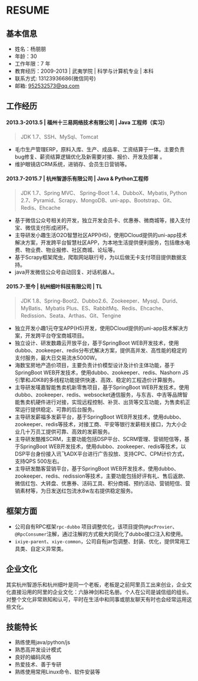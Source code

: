 # RESUME
## 基本信息
* 姓名：杨朋朋
* 年龄：30
* 工作年限：7 年
* 教育经历：2009-2013 | 武夷学院 | 科学与计算机专业 | 本科
* 联系方式: 13123936686(微信同号)
* 邮箱: 952532573@qq.com

## 工作经历
#### 2013.3-2013.5 | 福州十三易网络技术有限公司 | Java 工程师（实习）
> JDK 1.7、SSH、MySql、Tomcat

* 毛巾生产管理ERP，原料入库、生产、成品率、工资结算于一体。主要负责bug修复、薪资结算逻辑优化及新需要对接、报价、开发及部署 。
* 维护眼镜店CRM系统，进销存、会员生日营销等。

#### 2013.7-2015.7 | 杭州智游乐有限公司 | Java & Python工程师
> JDK 1.7、Spring MVC、 Spring-Boot 1.4、DubboX、Mybatis, Python 2.7、Pyramid、Scrapy、MongoDB、uni-app、Bootstrap、Git、Redis、Ehcache

* 基于微信公众号相关的开发，独立开发会员卡、优惠券、微商城等，接入支付宝、微信支付形成闭环。
* 主导研发小趣生活O2O智慧社区APP(H5)，使用DCloud提供的uni-app技术解决方案，开发跨平台智慧社区APP，为本地生活提供便利服务，包括缴水电费、物业费、物业报修、社区商城、论坛等。
* 基于Scrapy框架爬虫，爬取网站联行号，为以后做无卡支付项目提供数据支持。
* java开发微信公众号自动回复、对话机器人。

#### 2015.7-至今 | 杭州细叶科技有限公司 | TL 
> JDK 1.8、Spring-Boot2、Dubbo2.6、Zookeeper、Mysql、Durid、MyBatis、Mybatis Plus、ES、RabbitMq、Redis、Ehcache、Redission、Seata、Arthas、Git、Tengine

* 独立开发小趣1元夺宝APP(H5)开发，使用DCloud提供的uni-app技术解决方案，开发跨平台夺宝商城项目。
* 独立设计、研发数趣云开放平台，基于SpringBoot WEB开发技术，使用dubbo、zookeeper、redis分布式解决方案，提供高并发、高性能的稳定的支付服务，最大日交易流水5000W。
* 海数宝房地产造价项目，主要负责计价模型设计及计价主体功能，基于SpringBoot WEB开发技术，使用dubbo、zookeeper、redis、Nashorn JS 引擎和JDK8的多线程功能提供快速、高效、稳定的工程造价计算服务。
* 主导研发唛嘉智能售卖机新零售项目，基于SpringBoot WEB开发技术，使用dubbo、zookeeper、redis、websocket通信服务，与东吉、中吉等品牌智能售卖机硬件进行对接，实现远程控制、补货、出货等交互功能，为售卖机正常运行提供稳定、可靠的后台服务。
* 主导研发薪福多发薪平台，基于SpringBoot WEB开发技术，使用dubbo、zookeeper、redis等技术，对接工商、平安等银行发薪相关接口，为大小企业几十万员工提供可靠、高效的发薪服务。
* 主导研发酷推SCRM，主要功能包括DSP平台、SCRM管理、营销短信等，基于SpringBoot WEB开发技术，使用dubbo、zookeeper、redis等技术，以DSP平台身份接入讯飞ADX平台进行广告投放、支持CPC、CPM计价方式，支持QPS 500左右。
* 主导研发酷客营销平台，基于SpringBoot WEB开发技术，使用dubbo、zookeeper、redis、redission等技术，主要功能包括好评有礼、售后返款、微信红包、大转盘、优惠券、活码工具、积分商城、预约活动、营销短信、营销素材等，为日发送红包流水8w左右提供稳定服务。

## 框架方面
* 公司自有RPC框架`rpc-dubbo` 项目调整优化，该项目提供`@RpcProvier`、`@RpcConsumer`注解，通过注解的方式极大的简化了dubbo接口注入和使用。
* `ixiye-parent`、`xiye-common`，公司自有jar包调整、封装、优化，提供常用工具类、自定义异常类。

## 企业文化
其实杭州智游乐和杭州细叶是同一个老板，老板是之前阿里员工出来创业，企业文化直接沿用的阿里的企业文化：六脉神剑和花名册。个人在公司是诚信组的组长。对整个文化非常熟知和认可，平时在生活中和同事或朋友聊天有时也会经常运用这些文化。

## 技能特长
* 熟练使用java/python/js
* 熟悉高并发设计模式
* 良好的编码风格
* 热爱技术、善于专研
* 熟练使用常用Linux命令、软件安装等
